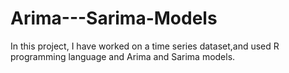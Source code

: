 # Arima---Sarima-Models
In this project, I have worked on a time series dataset,and used R programming language and Arima and Sarima models. 
